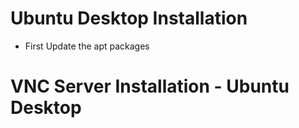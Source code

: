 # Ubuntu Desktop Installation
- First Update the apt packages
# VNC Server Installation - Ubuntu Desktop
